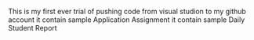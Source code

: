This is my first ever trial of pushing code
from visual studion to my github account
it contain sample Application Assignment
it contain sample Daily Student Report
